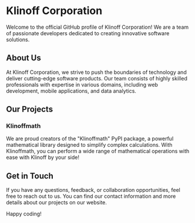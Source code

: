 # Klinoff Corporation

Welcome to the official GitHub profile of Klinoff Corporation! We are a team of passionate developers dedicated to creating innovative software solutions.

## About Us

At Klinoff Corporation, we strive to push the boundaries of technology and deliver cutting-edge software products. Our team consists of highly skilled professionals with expertise in various domains, including web development, mobile applications, and data analytics.

## Our Projects

### Klinoffmath

We are proud creators of the "Klinoffmath" PyPI package, a powerful mathematical library designed to simplify complex calculations. With Klinoffmath, you can perform a wide range of mathematical operations with ease with Klinoff by your side!

## Get in Touch

If you have any questions, feedback, or collaboration opportunities, feel free to reach out to us. You can find our contact information and more details about our projects on our website.

Happy coding!
